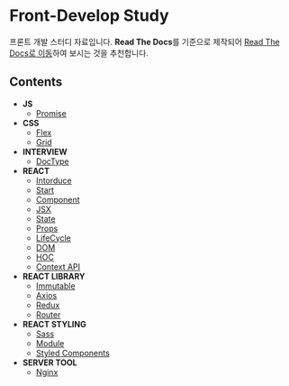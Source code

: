 # Front-Develop Study

프론트 개발 스터디 자료입니다. **Read The Docs**를 기준으로 제작되어 [Read The Docs로 이동](https://hangem-study.readthedocs.io/en/latest/)하여 보시는 것을 추천합니다.

## Contents

- **JS**
    - [Promise](./js/promise.md)
- **CSS**
    - [Flex](./css/flex.md)
    - [Grid](./css/grid.md)
- **INTERVIEW**
    - [DocType](./interview/doctype.md)
- **REACT**
    - [Intorduce](./react/about.md)
    - [Start](./react/start.md)
    - [Component](./react/component.md)
    - [JSX](./react/jsx.md)
    - [State](./react/state.md)
    - [Props](./react/props.md)
    - [LifeCycle](./react/lifecycle.md)
    - [DOM](./react/dom.md)
    - [HOC](./react/hoc.md)
    - [Context API](./react/context.md)
- **REACT LIBRARY**
    - [Immutable](./react-library/immutable.md)
    - [Axios](./react-library/axios.md)
    - [Redux](./react-library/redux.md)
    - [Router](./react-library/router.md)
- **REACT STYLING**
    - [Sass](./react-styling/sass.md)
    - [Module](./react-styling/module.md)
    - [Styled Components](./react-styling/styled-components.md)
- **SERVER TOOL**
    - [Nginx](./server-tool/nginx.md)
